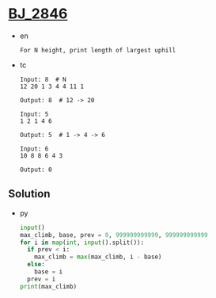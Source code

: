 # [BJ_2846](https://acmicpc.net/problem/2846)

* en

  ```en
  For N height, print length of largest uphill
  ```

* tc

  ```tc
  Input: 8  # N
  12 20 1 3 4 4 11 1

  Output: 8  # 12 -> 20

  Input: 5
  1 2 1 4 6

  Output: 5  # 1 -> 4 -> 6

  Input: 6
  10 8 8 6 4 3

  Output: 0
  ```

## Solution

* py

  ```py
  input()
  max_climb, base, prev = 0, 999999999999, 999999999999
  for i in map(int, input().split()):
    if prev < i:
      max_climb = max(max_climb, i - base)
    else:
      base = i
    prev = i
  print(max_climb)
  ```
